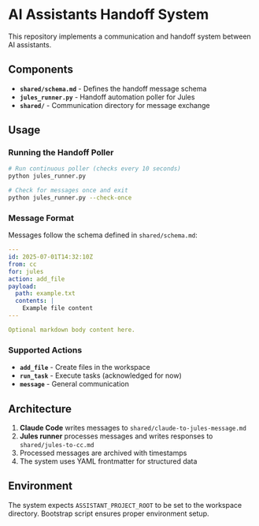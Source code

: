 # AI Assistants Handoff System

This repository implements a communication and handoff system between AI assistants.

## Components

- **`shared/schema.md`** - Defines the handoff message schema
- **`jules_runner.py`** - Handoff automation poller for Jules
- **`shared/`** - Communication directory for message exchange

## Usage

### Running the Handoff Poller

```bash
# Run continuous poller (checks every 10 seconds)
python jules_runner.py

# Check for messages once and exit
python jules_runner.py --check-once
```

### Message Format

Messages follow the schema defined in `shared/schema.md`:

```yaml
---
id: 2025-07-01T14:32:10Z
from: cc
for: jules
action: add_file
payload:
  path: example.txt
  contents: |
    Example file content
---

Optional markdown body content here.
```

### Supported Actions

- **`add_file`** - Create files in the workspace
- **`run_task`** - Execute tasks (acknowledged for now)
- **`message`** - General communication

## Architecture

1. **Claude Code** writes messages to `shared/claude-to-jules-message.md`
2. **Jules runner** processes messages and writes responses to `shared/jules-to-cc.md`
3. Processed messages are archived with timestamps
4. The system uses YAML frontmatter for structured data

## Environment

The system expects `ASSISTANT_PROJECT_ROOT` to be set to the workspace directory.
Bootstrap script ensures proper environment setup.
